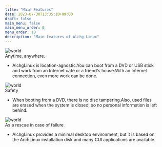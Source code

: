 ```yaml
---
title: "Main Features"
date: 2023-07-30T13:35:10+09:00
draft: false
main_menu: false
main_menu_order: 0
menu_order: 10
description: "Main features of Alchg Linux"
---
```

![world](/image/2023-07-30-earth.png)  
Anytime, anywhere.  
- AlchgLinux is location-agnostic.You can boot from a DVD or USB stick and work from an Internet cafe or a friend's house.With an Internet connection, even more work can be done.  

![world](/image/2023-07-30-safe.png)  
Safety  
- When booting from a DVD, there is no disc tampering.Also, used files are erased when the system is closed, so no personal information is left behind.  

![world](/image/2023-07-30-pc.png)  
As a rescue in case of failure.  
- AlchgLinux provides a minimal desktop environment, but it is based on the ArchLinux installation disk and many CUI applications are available.  
